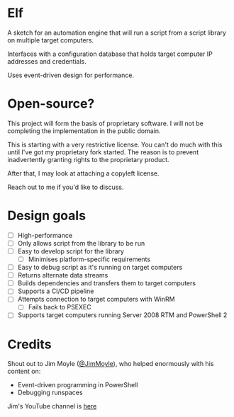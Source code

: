 # Elf

A sketch for an automation engine that will run a script from a script library on multiple target computers.

Interfaces with a configuration database that holds target computer IP addresses and credentials.

Uses event-driven design for performance.

# Open-source?

This project will form the basis of proprietary software. I will not be completing the implementation in the public domain.

This is starting with a very restrictive license. You can't do much with this until I've got my proprietary fork started. The reason is to prevent inadvertently granting rights to the proprietary product.

After that, I may look at attaching a copyleft license.

Reach out to me if you'd like to discuss.

# Design goals

- [ ] High-performance
- [ ] Only allows script from the library to be run
- [ ] Easy to develop script for the library
  - [ ] Minimises platform-specific requirements
- [ ] Easy to debug script as it's running on target computers
- [ ] Returns alternate data streams
- [ ] Builds dependencies and transfers them to target computers
- [ ] Supports a CI/CD pipeline
- [ ] Attempts connection to target computers with WinRM
  - [ ] Fails back to PSEXEC
- [ ] Supports target computers running Server 2008 RTM and PowerShell 2

# Credits
Shout out to Jim Moyle ([@JimMoyle](https://twitter.com/jimmoyle)), who helped enormously with his content on:
- Event-driven programming in PowerShell
- Debugging runspaces

Jim's YouTube channel is [here](https://www.youtube.com/channel/UCjUtHlDsAIasXffpiORfwUA)